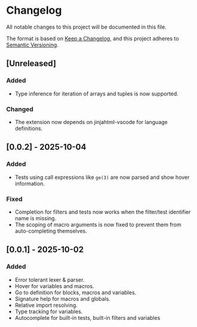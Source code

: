 # Changelog

All notable changes to this project will be documented in this file.

The format is based on [Keep a Changelog](https://keepachangelog.com/en/1.1.0/),
and this project adheres to [Semantic Versioning](https://semver.org/spec/v2.0.0.html).

## [Unreleased]

### Added

- Type inference for iteration of arrays and tuples is now supported.

### Changed

- The extension now depends on jinjahtml-vscode for language definitions.

## [0.0.2] - 2025-10-04

### Added

- Tests using call expressions like `ge(3)` are now parsed and show hover information.

### Fixed

- Completion for filters and tests now works when the filter/test identifier name is missing.
- The scoping of macro arguments is now fixed to prevent them from auto-completing themselves.

## [0.0.1] - 2025-10-02

### Added

- Error tolerant lexer & parser.
- Hover for variables and macros.
- Go to definition for blocks, macros and variables.
- Signature help for macros and globals.
- Relative import resolving.
- Type tracking for variables.
- Autocomplete for built-in tests, built-in filters and variables
